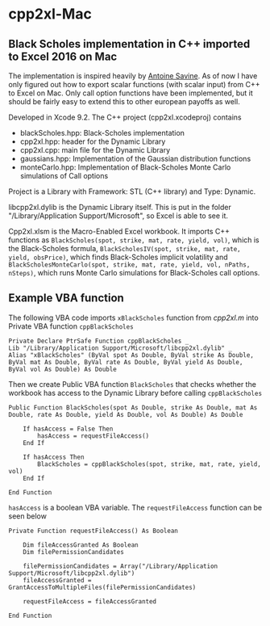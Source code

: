 # cpp2xl-Mac
## Black Scholes implementation in C++ imported to Excel 2016 on Mac

The implementation is inspired heavily by [Antoine Savine](https://github.com/asavine/xlCppTutorial). As of now I have only figured out how to export scalar functions (with scalar input) from C++ to Excel on Mac. Only call option functions have been implemented, but it should be fairly easy to extend this to other european payoffs as well.

Developed in Xcode 9.2. The C++ project (cpp2xl.xcodeproj) contains
- blackScholes.hpp: Black-Scholes implementation
- cpp2xl.hpp: header for the Dynamic Library
- cpp2xl.cpp: main file for the Dynamic Library
- gaussians.hpp: Implementation of the Gaussian distribution functions
- monteCarlo.hpp: Implementation of Black-Scholes Monte Carlo simulations of Call options

Project is a Library with Framework: STL (C++ library) and Type: Dynamic.

libcpp2xl.dylib is the Dynamic Library itself. This is put in the folder "/Library/Application Support/Microsoft", so Excel is able to see it.

Cpp2xl.xlsm is the Macro-Enabled Excel workbook. It imports C++ functions as `BlackScholes(spot, strike, mat, rate, yield, vol)`, which is the Black-Scholes formula, `BlackScholesIV(spot, strike, mat, rate, yield, obsPrice)`, which finds Black-Scholes implicit volatility and `BlackScholesMonteCarlo(spot, strike, mat, rate, yield, vol, nPaths, nSteps)`, which runs Monte Carlo simulations for Black-Scholes call options.

## Example VBA function

The following VBA code imports `xBlackScholes` function from *cpp2xl.m* into Private VBA function `cppBlackScholes`

```
Private Declare PtrSafe Function cppBlackScholes _
Lib "/Library/Application Support/Microsoft/libcpp2xl.dylib" _
Alias "xBlackScholes" (ByVal spot As Double, ByVal strike As Double, ByVal mat As Double, ByVal rate As Double, ByVal yield As Double, ByVal vol As Double) As Double
```

Then we create Public VBA function `BlackScholes` that checks whether the workbook has access to the Dynamic Library before calling `cppBlackScholes`

```
Public Function BlackScholes(spot As Double, strike As Double, mat As Double, rate As Double, yield As Double, vol As Double) As Double

    If hasAccess = False Then
        hasAccess = requestFileAccess()
    End If

    If hasAccess Then
        BlackScholes = cppBlackScholes(spot, strike, mat, rate, yield, vol)
    End If

End Function
```

`hasAccess` is a boolean VBA variable. The `requestFileAccess` function can be seen below

```
Private Function requestFileAccess() As Boolean

    Dim fileAccessGranted As Boolean
    Dim filePermissionCandidates

    filePermissionCandidates = Array("/Library/Application Support/Microsoft/libcpp2xl.dylib")
    fileAccessGranted = GrantAccessToMultipleFiles(filePermissionCandidates)

    requestFileAccess = fileAccessGranted

End Function
```
